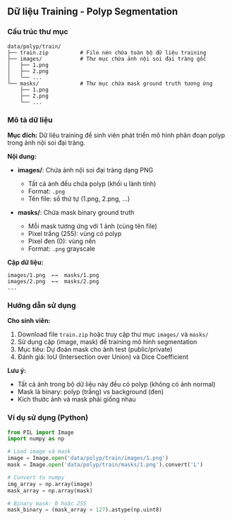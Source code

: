 ## Dữ liệu Training - Polyp Segmentation

### Cấu trúc thư mục

```
data/polyp/train/
├── train.zip          # File nén chứa toàn bộ dữ liệu training
├── images/            # Thư mục chứa ảnh nội soi đại tràng gốc
│   ├── 1.png
│   ├── 2.png
│   └── ...
└── masks/             # Thư mục chứa mask ground truth tương ứng
    ├── 1.png
    ├── 2.png
    └── ...
```

### Mô tả dữ liệu

**Mục đích:** Dữ liệu training để sinh viên phát triển mô hình phân đoạn polyp trong ảnh nội soi đại tràng.

**Nội dung:**
- **images/**: Chứa ảnh nội soi đại tràng dạng PNG
  - Tất cả ảnh đều chứa polyp (khối u lành tính)
  - Format: `.png`
  - Tên file: số thứ tự (1.png, 2.png, ...)

- **masks/**: Chứa mask binary ground truth
  - Mỗi mask tương ứng với 1 ảnh (cùng tên file)
  - Pixel trắng (255): vùng có polyp
  - Pixel đen (0): vùng nền
  - Format: `.png` grayscale

**Cặp dữ liệu:**
```
images/1.png  ←→  masks/1.png
images/2.png  ←→  masks/2.png
...
```

### Hướng dẫn sử dụng

**Cho sinh viên:**
1. Download file `train.zip` hoặc truy cập thư mục `images/` và `masks/`
2. Sử dụng cặp (image, mask) để training mô hình segmentation
3. Mục tiêu: Dự đoán mask cho ảnh test (public/private)
4. Đánh giá: IoU (Intersection over Union) và Dice Coefficient

**Lưu ý:**
- Tất cả ảnh trong bộ dữ liệu này đều có polyp (không có ảnh normal)
- Mask là binary: polyp (trắng) vs background (đen)
- Kích thước ảnh và mask phải giống nhau

### Ví dụ sử dụng (Python)

```python
from PIL import Image
import numpy as np

# Load image và mask
image = Image.open('data/polyp/train/images/1.png')
mask = Image.open('data/polyp/train/masks/1.png').convert('L')

# Convert to numpy
img_array = np.array(image)
mask_array = np.array(mask)

# Binary mask: 0 hoặc 255
mask_binary = (mask_array > 127).astype(np.uint8)
```